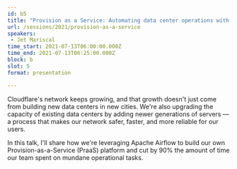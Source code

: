 ```yaml
---
id: b5
title: "Provision as a Service: Automating data center operations with Airflow at Cloudflare"
url: /sessions/2021/provision-as-a-service
speakers:
 - Jet Mariscal
time_start: 2021-07-13T06:00:00.000Z
time_end: 2021-07-13T06:25:00.000Z
block: b
slot: 5
format: presentation

---
```


Cloudflare's network keeps growing, and that growth doesn't just come from building new data centers in new cities. We're also upgrading the capacity of existing data centers by adding newer generations of servers — a process that makes our network safer, faster, and more reliable for our users.
 
 In this talk, I'll share how we're leveraging Apache Airflow to build our own Provision-as-a-Service (PraaS) platform and cut by 90% the amount of time our team spent on mundane operational tasks.